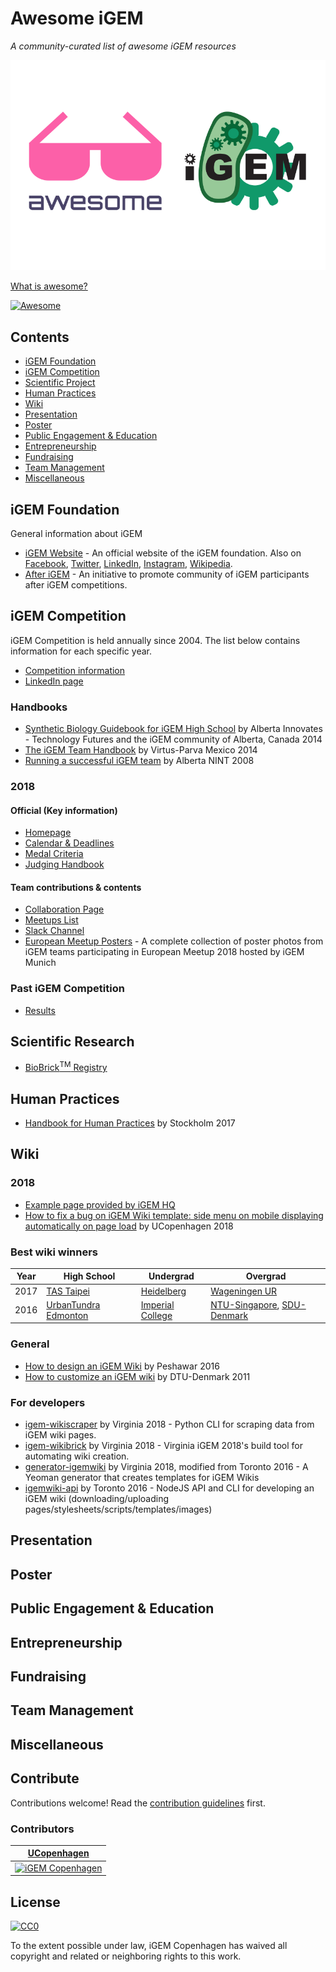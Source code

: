 # Awesome iGEM

*A community-curated list of awesome iGEM resources*

![Awesome iGEM](media/awesome-igem-logo.png)

[What is awesome?](awesome.md)  

[![Awesome](https://cdn.rawgit.com/sindresorhus/awesome/d7305f38d29fed78fa85652e3a63e154dd8e8829/media/badge.svg)](https://github.com/sindresorhus/awesome)

## Contents

- [iGEM Foundation](#igem-foundation)
- [iGEM Competition](#igem-competition)
- [Scientific Project](#scientic-project)
- [Human Practices](#human-practics)
- [Wiki](#wiki)
- [Presentation](#presentation)
- [Poster](#poster)
- [Public Engagement & Education](#public-engagement-&-education)
- [Entrepreneurship](#entrepreneurship)
- [Fundraising](#fundraising)
- [Team Management](#team-management)
- [Miscellaneous](#miscellaneous)

## iGEM Foundation

General information about iGEM

- [iGEM Website](http://igem.org/Main_Page) - An official website of the iGEM foundation. Also on [Facebook](https://www.facebook.com/iGEMFoundation/), [Twitter](https://twitter.com/iGEM), [LinkedIn](https://www.linkedin.com/company/igem-foundation/), [Instagram](https://www.instagram.com/igem_hq/), [Wikipedia](https://en.wikipedia.org/wiki/International_Genetically_Engineered_Machine).
- [After iGEM](https://after.igem.org) - An initiative to promote community of iGEM participants after iGEM competitions.


## iGEM Competition

iGEM Competition is held annually since 2004. The list below contains information for each specific year.

- [Competition information](http://igem.org/Competition)
- [LinkedIn page](https://www.linkedin.com/company/igem-competition/)


### Handbooks

- [Synthetic Biology Guidebook for iGEM High School](http://igem.org/wiki/images/7/71/AITF_iGEMHS_Guidebook_Final.pdf) by Alberta Innovates - Technology Futures and the iGEM community of Alberta, Canada 2014
- [The iGEM Team Handbook](http://2014.igem.org/wiki/images/c/c7/Virtus_Parva_Manual_TeamManual.pdf) by Virtus-Parva Mexico 2014
- [Running a successful iGEM team](http://2008.igem.org/wiki/images/3/3b/Running_a_successful_iGEM_Team_Final.pdf) by Alberta NINT 2008


### 2018

#### Official (Key information)

- [Homepage](http://2018.igem.org)
- [Calendar & Deadlines](http://2018.igem.org/Calendar)
- [Medal Criteria](http://2018.igem.org/Judging/Medals)
- [Judging Handbook](http://2018.igem.org/wiki/images/2/2f/2018_judging_handbook.pdf)


#### Team contributions & contents

- [Collaboration Page](http://2018.igem.org/Teams/Collaborations)
- [Meetups List](http://2018.igem.org/Teams/Meetups)
- [Slack Channel](http://xgem2018.slack.com)
- [European Meetup Posters](http://bit.ly/eu-posters) - A complete collection of poster photos from iGEM teams participating in European Meetup 2018 hosted by iGEM Munich

### Past iGEM Competition

- [Results](https://en.wikipedia.org/wiki/International_Genetically_Engineered_Machine#Competition_results)


## Scientific Research

- [BioBrick<sup>TM</sup> Registry](http://parts.igem.org/Main_Page)

## Human Practices

- [Handbook for Human Practices](http://2017.igem.org/wiki/images/0/0d/Stockholm_HP_Handbook.pdf) by Stockholm 2017

## Wiki

### 2018

- [Example page provided by iGEM HQ](http://2018.igem.org/Team:Example)
- [How to fix a bug on iGEM Wiki template: side menu on mobile displaying automatically on page load](https://medium.com/igem-copenhagen/how-to-fix-a-bug-igem-wikis-side-menu-on-mobile-displaying-automatically-on-page-load-8004c88e6615) by UCopenhagen 2018

### Best wiki winners

|Year|High School|Undergrad|Overgrad|
|--|--|--|--|
|2017|[TAS Taipei](http://2017.igem.org/Team:TAS_Taipei)|[Heidelberg](http://2017.igem.org/Team:Heidelberg)|[Wageningen UR](http://2017.igem.org/Team:Wageningen_UR)|
|2016|[UrbanTundra Edmonton](http://2016.igem.org/Team:UrbanTundra%20Edmonton)|[Imperial College](http://2016.igem.org/Team:Imperial_College)|[NTU-Singapore](http://2016.igem.org/Team:NTU-Singapore), [SDU-Denmark](http://2016.igem.org/Team:SDU-Denmark)|

### General

- [How to design an iGEM Wiki](http://2016.igem.org/Team:Peshawar/Wiki) by Peshawar 2016
- [How to customize an iGEM wiki](http://2011.igem.org/Team:DTU-Denmark/How_to_customize_an_iGEM_wiki) by DTU-Denmark 2011

### For developers

- [igem-wikiscraper](https://github.com/Virginia-iGEM/igem-wikiscraper) by Virginia 2018 - Python CLI for scraping data from iGEM wiki pages.
- [igem-wikibrick](https://github.com/Virginia-iGEM/igem-wikibrick) by Virginia 2018 - Virginia iGEM 2018's build tool for automating wiki creation.
- [generator-igemwiki](https://github.com/Virginia-iGEM/generator-igemwiki) by Virginia 2018, modified from Toronto 2016 - A Yeoman generator that creates templates for iGEM Wikis
- [igemwiki-api](https://github.com/igemuoftATG/igemwiki-api) by Toronto 2016 - NodeJS API and CLI for developing an iGEM wiki (downloading/uploading pages/stylesheets/scripts/templates/images)

## Presentation

## Poster

## Public Engagement & Education

## Entrepreneurship

## Fundraising

## Team Management

## Miscellaneous

## Contribute

Contributions welcome! Read the [contribution guidelines](contributing.md) first.

### Contributors

|[UCopenhagen](https://www.igem.dk)|
|:-:|
|[![iGEM Copenhagen](https://avatars0.githubusercontent.com/u/40384520?s=100&v=4)](https://www.igem.dk)|

## License

[![CC0](https://mirrors.creativecommons.org/presskit/buttons/88x31/svg/cc-zero.svg)](http://creativecommons.org/publicdomain/zero/1.0)

To the extent possible under law, iGEM Copenhagen has waived all copyright and
related or neighboring rights to this work.
